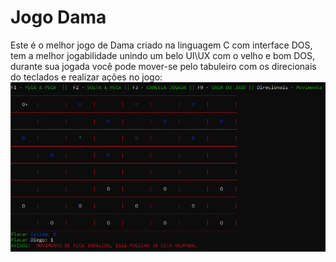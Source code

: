 # Jogo Dama
Este é o melhor jogo de Dama criado na linguagem C com interface DOS, tem a melhor jogabilidade unindo um belo UI\UX com o velho e bom DOS, durante sua jogada você pode mover-se pelo tabuleiro com os direcionais do teclados e realizar ações no jogo:
![alt text](https://github.com/DiegoBarney/JogoDama/blob/main/Jogo_Dama.PNG?raw=true)
